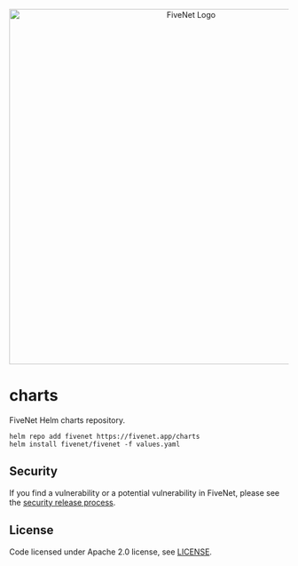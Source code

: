 <p align="center">
    <img alt="FiveNet Logo" src="src/public/images/social-card.png" width="640" />
</p>

# charts

FiveNet Helm charts repository.

```
helm repo add fivenet https://fivenet.app/charts
helm install fivenet/fivenet -f values.yaml
```

## Security

If you find a vulnerability or a potential vulnerability in FiveNet, please see the [security release process](SECURITY.md).

## License

Code licensed under Apache 2.0 license, see [LICENSE](LICENSE).
